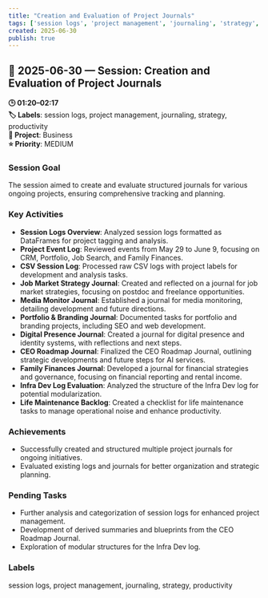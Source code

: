 ```yaml
---
title: "Creation and Evaluation of Project Journals"
tags: ['session logs', 'project management', 'journaling', 'strategy', 'productivity']
created: 2025-06-30
publish: true
---
```


## 📅 2025-06-30 — Session: Creation and Evaluation of Project Journals

**🕒 01:20–02:17**  
**🏷️ Labels**: session logs, project management, journaling, strategy, productivity  
**📂 Project**: Business  
**⭐ Priority**: MEDIUM  


### Session Goal
The session aimed to create and evaluate structured journals for various ongoing projects, ensuring comprehensive tracking and planning.

### Key Activities
- **Session Logs Overview**: Analyzed session logs formatted as DataFrames for project tagging and analysis.
- **Project Event Log**: Reviewed events from May 29 to June 9, focusing on CRM, Portfolio, Job Search, and Family Finances.
- **CSV Session Log**: Processed raw CSV logs with project labels for development and analysis tasks.
- **Job Market Strategy Journal**: Created and reflected on a journal for job market strategies, focusing on postdoc and freelance opportunities.
- **Media Monitor Journal**: Established a journal for media monitoring, detailing development and future directions.
- **Portfolio & Branding Journal**: Documented tasks for portfolio and branding projects, including SEO and web development.
- **Digital Presence Journal**: Created a journal for digital presence and identity systems, with reflections and next steps.
- **CEO Roadmap Journal**: Finalized the CEO Roadmap Journal, outlining strategic developments and future steps for AI services.
- **Family Finances Journal**: Developed a journal for financial strategies and governance, focusing on financial reporting and rental income.
- **Infra Dev Log Evaluation**: Analyzed the structure of the Infra Dev log for potential modularization.
- **Life Maintenance Backlog**: Created a checklist for life maintenance tasks to manage operational noise and enhance productivity.

### Achievements
- Successfully created and structured multiple project journals for ongoing initiatives.
- Evaluated existing logs and journals for better organization and strategic planning.

### Pending Tasks
- Further analysis and categorization of session logs for enhanced project management.
- Development of derived summaries and blueprints from the CEO Roadmap Journal.
- Exploration of modular structures for the Infra Dev log.

### Labels
session logs, project management, journaling, strategy, productivity
